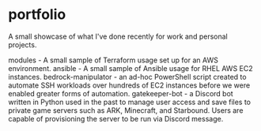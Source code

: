 # portfolio
A small showcase of what I've done recently for work and personal projects.

modules - A small sample of Terraform usage set up for an AWS environment.
ansible - A small sample of Ansible usage for RHEL AWS EC2 instances.
bedrock-manipulator - an ad-hoc PowerShell script created to automate SSH workloads over hundreds of EC2 instances before we were enabled greater forms of automation.
gatekeeper-bot - a Discord bot written in Python used in the past to manage user access and save files to private game servers such as ARK, Minecraft, and Starbound. Users are capable of provisioning the server to be run via Discord message.

